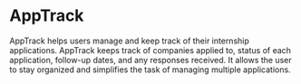 # AppTrack

AppTrack helps users manage and keep track of their internship applications. AppTrack keeps track of companies applied to, status of each application, follow-up dates, and any responses received. It allows the user to stay organized and simplifies the task of managing multiple applications. 